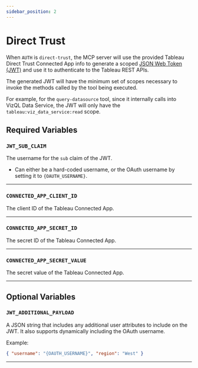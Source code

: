 ```yaml
---
sidebar_position: 2
---
```


# Direct Trust

When `AUTH` is `direct-trust`, the MCP server will use the provided Tableau Direct Trust Connected
App info to generate a scoped [JSON Web Token (JWT)][direct-trust] and use it to authenticate to the
Tableau REST APIs.

The generated JWT will have the minimum set of scopes necessary to invoke the methods called by the
tool being executed.

For example, for the `query-datasource` tool, since it internally calls into VizQL Data Service, the
JWT will only have the `tableau:viz_data_service:read` scope.

## Required Variables

### `JWT_SUB_CLAIM`

The username for the `sub` claim of the JWT.

- Can either be a hard-coded username, or the OAuth username by setting it to `{OAUTH_USERNAME}`.

<hr />

### `CONNECTED_APP_CLIENT_ID`

The client ID of the Tableau Connected App.

<hr />

### `CONNECTED_APP_SECRET_ID`

The secret ID of the Tableau Connected App.

<hr />

### `CONNECTED_APP_SECRET_VALUE`

The secret value of the Tableau Connected App.

<hr />

## Optional Variables

### `JWT_ADDITIONAL_PAYLOAD`

A JSON string that includes any additional user attributes to include on the JWT. It also supports
dynamically including the OAuth username.

Example:

```json
{ "username": "{OAUTH_USERNAME}", "region": "West" }
```

<hr />

[direct-trust]:
  https://help.tableau.com/current/api/rest_api/en-us/REST/rest_api_ref_authentication.htm#jwt
